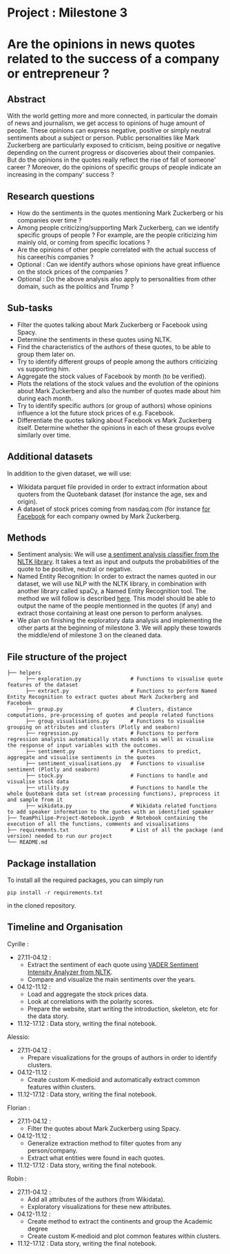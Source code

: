 # Project : Milestone 3
# Are the opinions in news quotes related to the success of a company or entrepreneur ?

## Abstract 

With the world getting more and more connected, in particular the domain of news and journalism, we get access to opinions of huge amount of people. These opinions can express negative, positive or simply neutral sentiments about a subject or person. Public personalities like Mark Zuckerberg are particularly exposed to criticism, being positive or negative depending on the current progress or discoveries about their companies. But do the opinions in the quotes really reflect the rise of fall of someone' career ? Moreover, do the opinions of specific groups of people indicate an increasing in the company' success ?

## Research questions

- How do the sentiments in the quotes mentioning Mark Zuckerberg or his companies over time ?
- Among people criticizing/supporting Mark Zuckerberg, can we identify specific groups of people ? For example,
  are the people criticizing him mainly old, or coming from specific locations ?
- Are the opinions of other people correlated with the actual success of his career/his companies ?
- Optional : Can we identify authors whose opinions have great influence on the stock prices of the companies ?
- Optional : Do the above analysis also apply to personalities from other domain, such as the politics and Trump ?

## Sub-tasks

- Filter the quotes talking about Mark Zuckerberg or Facebook using Spacy.
- Determine the sentiments in these quotes using NLTK.
- Find the characteristics of the authors of these quotes, to be able to group them later on.
- Try to identify different groups of people among the authors criticizing vs supporting him.
- Aggregate the stock values of Facebook by month (to be verified).
- Plots the relations of the stock values and the evolution of the opinions about Mark Zuckerberg and also
  the number of quotes made about him during each month.
- Try to identify specific authors (or group of authors) whose opinions influence a lot the future stock prices
  of e.g. Facebook.
- Differentiate the quotes talking about Facebook vs Mark Zuckerberg itself. Determine whether the opinions
  in each of these groups evolve similarly over time.


## Additional datasets

In addition to the given dataset, we will use:
- Wikidata parquet file provided in order to extract information about quoters from the Quotebank dataset (for instance the age, sex and origin).
- A dataset of stock prices coming from nasdaq.com (for instance [for Facebook](https://www.nasdaq.com/market-activity/stocks/fb/historical) for each company owned by Mark Zuckerberg.

## Methods
 
- Sentiment analysis:
We will use [a sentiment analysis classifier from the NLTK library](https://www.nltk.org/api/nltk.sentiment.vader.html). It takes a text as input and outputs the probabilities of the quote to be positive, neutral or negative.
- Named Entity Recognition:
In order to extract the names quoted in our dataset, we will use NLP with the NLTK library, in combination with another library called spaCy, a Named Entity Recognition tool.
  The method we will follow is described [here](https://towardsdatascience.com/named-entity-recognition-with-nltk-and-spacy-8c4a7d88e7da). This model should be able to output the name of the people mentionned in the quotes (if any) and extract those containing at least one person to perform analyses.
- We plan on finishing the exploratory data analysis and implementing the other parts at the beginning of milestone 3.
  We will apply these towards the middle/end of milestone 3 on the cleaned data.
  
## File structure of the project
```
├── helpers                             
      ├── exploration.py                # Functions to visualise quote features of the dataset 
      ├── extract.py                    # Functions to perform Named Entity Recognition to extract quotes about Mark Zuckerberg and Facebook
      ├── group.py                      # Clusters, distance computations, pre-processing of quotes and people related functions
      ├── group_visualisations.py       # Functions to visualise grouping on attributes and clusters (Plotly and seaborn)
      ├── regression.py                 # Functions to perform regression analysis automatically stats models as well as visualise the response of input variables with the outcomes.
      ├── sentiment.py                  # Functions to predict, aggregate and visualise sentiments in the quotes
      ├── sentiment_visualisations.py   # Functions to visualise sentiment (Plotly and seaborn)
      ├── stock.py                      # Functions to handle and visualise stock data
      ├── utility.py                    # Functions to handle the whole Quotebank data set (stream processing functions), preprocess it and sample from it
      ├── wikidata.py                   # Wikidata related functions to add speaker information to the quotes with an identified speaker
├── TeamPhilipe-Project-Notebook.ipynb  # Notebook containing the execution of all the functions, comments and visualisations
├── requirements.txt                    # List of all the package (and version) needed to run our project
└── README.md
```
## Package installation
To install all the required packages, you can simply run 
```
pip install -r requirements.txt
```
in the cloned repository.
## Timeline and Organisation
Cyrille :
- 27.11-04.12 :
  - Extract the sentiment of each quote using [VADER Sentiment Intensity Analyzer from NLTK](https://www.nltk.org/api/nltk.sentiment.vader.html).
  - Compare and visualize the main sentiments over the years.
- 04.12-11.12 :
  - Load and aggregate the stock prices data.
  - Look at correlations with the polarity scores.
  - Prepare the website, start writing the introduction, skeleton, etc for the data story.
- 11.12-17.12 : Data story, writing the final notebook.

Alessio:
- 27.11-04.12 :
  - Prepare visualizations for the groups of authors in order to identify clusters.
- 04.12-11.12 :
  - Create custom K-medioid and automatically extract common features within clusters.
- 11.12-17.12 : Data story, writing the final notebook.

Florian :
- 27.11-04.12 : 
    - Filter the quotes about Mark Zuckerberg using Spacy.
- 04.12-11.12 :
    - Generalize extraction method to filter quotes from any person/company.
    - Extract what entities were found in each quotes.
- 11.12-17.12 : Data story, writing the final notebook.

Robin :
- 27.11-04.12 :
    - Add all attributes of the authors (from Wikidata).
    - Exploratory visualizations for these new attributes.
- 04.12-11.12 :
    - Create method to extract the continents and group the Academic degree 
    - Create custom K-medioid and plot common features within clusters.
- 11.12-17.12 : Data story, writing the final notebook.
